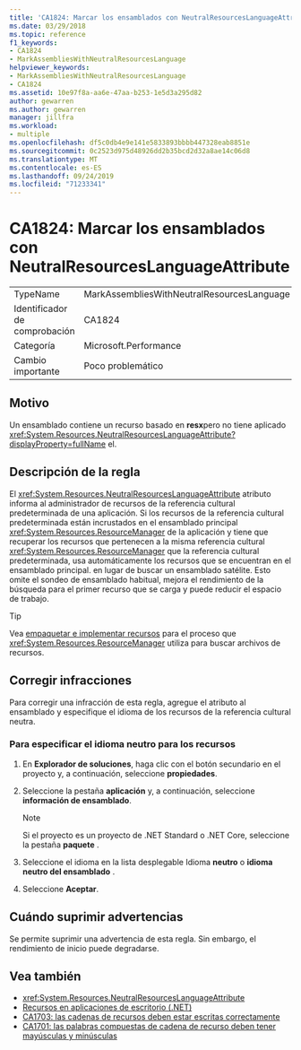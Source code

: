 ```yaml
---
title: 'CA1824: Marcar los ensamblados con NeutralResourcesLanguageAttribute'
ms.date: 03/29/2018
ms.topic: reference
f1_keywords:
- CA1824
- MarkAssembliesWithNeutralResourcesLanguage
helpviewer_keywords:
- MarkAssembliesWithNeutralResourcesLanguage
- CA1824
ms.assetid: 10e97f8a-aa6e-47aa-b253-1e5d3a295d82
author: gewarren
ms.author: gewarren
manager: jillfra
ms.workload:
- multiple
ms.openlocfilehash: df5c0db4e9e141e5833893bbbb447328eab8851e
ms.sourcegitcommit: 0c2523d975d48926dd2b35bcd2d32a8ae14c06d8
ms.translationtype: MT
ms.contentlocale: es-ES
ms.lasthandoff: 09/24/2019
ms.locfileid: "71233341"
---
```

# <a name="ca1824-mark-assemblies-with-neutralresourceslanguageattribute"></a>CA1824: Marcar los ensamblados con NeutralResourcesLanguageAttribute

|||
|-|-|
|TypeName|MarkAssembliesWithNeutralResourcesLanguage|
|Identificador de comprobación|CA1824|
|Categoría|Microsoft.Performance|
|Cambio importante|Poco problemático|

## <a name="cause"></a>Motivo

Un ensamblado contiene un recurso basado en **resx**pero no tiene aplicado <xref:System.Resources.NeutralResourcesLanguageAttribute?displayProperty=fullName> el.

## <a name="rule-description"></a>Descripción de la regla

El <xref:System.Resources.NeutralResourcesLanguageAttribute> atributo informa al administrador de recursos de la referencia cultural predeterminada de una aplicación. Si los recursos de la referencia cultural predeterminada están incrustados en el ensamblado principal <xref:System.Resources.ResourceManager> de la aplicación y tiene que recuperar los recursos que pertenecen a la misma referencia cultural <xref:System.Resources.ResourceManager> que la referencia cultural predeterminada, usa automáticamente los recursos que se encuentran en el ensamblado principal. en lugar de buscar un ensamblado satélite. Esto omite el sondeo de ensamblado habitual, mejora el rendimiento de la búsqueda para el primer recurso que se carga y puede reducir el espacio de trabajo.

> [!TIP]
> Vea [empaquetar e implementar recursos](/dotnet/framework/resources/packaging-and-deploying-resources-in-desktop-apps) para el proceso que <xref:System.Resources.ResourceManager> utiliza para buscar archivos de recursos.

## <a name="fix-violations"></a>Corregir infracciones

Para corregir una infracción de esta regla, agregue el atributo al ensamblado y especifique el idioma de los recursos de la referencia cultural neutra.

### <a name="to-specify-the-neutral-language-for-resources"></a>Para especificar el idioma neutro para los recursos

1. En **Explorador de soluciones**, haga clic con el botón secundario en el proyecto y, a continuación, seleccione **propiedades**.

2. Seleccione la pestaña **aplicación** y, a continuación, seleccione **información de ensamblado**.

   > [!NOTE]
   > Si el proyecto es un proyecto de .NET Standard o .NET Core, seleccione la pestaña **paquete** .

3. Seleccione el idioma en la lista desplegable Idioma **neutro** o **idioma neutro del ensamblado** .

4. Seleccione **Aceptar**.

## <a name="when-to-suppress-warnings"></a>Cuándo suprimir advertencias

Se permite suprimir una advertencia de esta regla. Sin embargo, el rendimiento de inicio puede degradarse.

## <a name="see-also"></a>Vea también

- <xref:System.Resources.NeutralResourcesLanguageAttribute>
- [Recursos en aplicaciones de escritorio (.NET)](/dotnet/framework/resources/)
- [CA1703: las cadenas de recursos deben estar escritas correctamente](../code-quality/ca1703-resource-strings-should-be-spelled-correctly.md)
- [CA1701: las palabras compuestas de cadena de recurso deben tener mayúsculas y minúsculas](../code-quality/ca1701-resource-string-compound-words-should-be-cased-correctly.md)